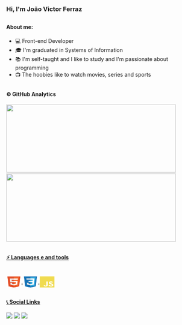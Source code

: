 ### Hi, I'm João Victor Ferraz

##

#### About me:

- 💻 Front-end Developer
- 🎓 I'm graduated in Systems of Information
- 📚 I'm self-taught and I like to study and I'm passionate about programming
- 📺 The hoobies like to watch movies, series and sports

##

#### ⚙ GitHub Analytics
<div>
 <a href="https://github.com/Ferraz25">
  <img height="180em" width="450px" src="https://github-readme-stats.vercel.app/api?username=Ferraz25&show_icons=true&theme=dark&include_all_commits=true&count_private=true"/>
  <img height="180em" width="450px" src="https://github-readme-stats.vercel.app/api/top-langs/?username=Ferraz25&layout=compact&langs_count=7&theme=dark"/>
</div>
 
 ##
 
 #### ⚡ Languages e and tools
 
 <div style="display: inline_block"><br>
  <img align="center" alt="Joao-HTML" height="30" width="40" src="https://raw.githubusercontent.com/devicons/devicon/master/icons/html5/html5-original.svg">
  <img align="center" alt="Joao-CSS" height="30" width="40" src="https://raw.githubusercontent.com/devicons/devicon/master/icons/css3/css3-original.svg">
  <img align="center" alt="Joao-Js" height="30" width="40" src="https://raw.githubusercontent.com/devicons/devicon/master/icons/javascript/javascript-plain.svg">
</div>

##
 
#### 📞 Social Links
 
  <a href="https://www.instagram.com/victorferraz54/" target="_blank"><img src="https://img.shields.io/badge/-Instagram-%23E4405F?style=for-the-badge&logo=instagram&logoColor=white" target="_blank"></a> 
  <a href = "mailto:victorferraz244@gmail.com"><img src="https://img.shields.io/badge/-Gmail-%23333?style=for-the-badge&logo=gmail&logoColor=white" target="_blank"></a>
  <a href="https://www.linkedin.com/in/jo%C3%A3o-victor-b4877a148/" target="_blank"><img src="https://img.shields.io/badge/-LinkedIn-%230077B5?style=for-the-badge&logo=linkedin&logoColor=white" target="_blank"></a> 
